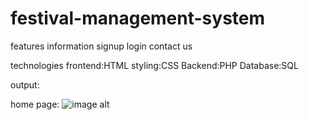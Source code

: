 # festival-management-system
features
information
signup
login
contact us

technologies
frontend:HTML
styling:CSS
Backend:PHP
Database:SQL

output:

home page:
![image alt]()
